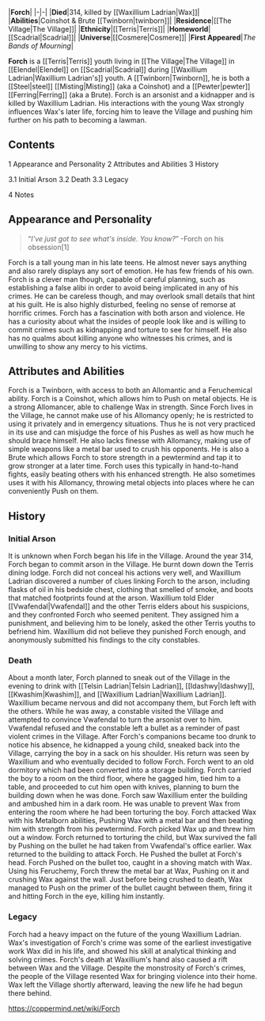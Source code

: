 |**Forch**|
|-|-|
|**Died**|314, killed by [[Waxillium Ladrian\|Wax]]|
|**Abilities**|Coinshot & Brute [[Twinborn\|twinborn]]|
|**Residence**|[[The Village\|The Village]]|
|**Ethnicity**|[[Terris\|Terris]]|
|**Homeworld**|[[Scadrial\|Scadrial]]|
|**Universe**|[[Cosmere\|Cosmere]]|
|**First Appeared**|*The Bands of Mourning*|

**Forch** is a [[Terris\|Terris]] youth living in [[The Village\|The Village]] in [[Elendel\|Elendel]] on [[Scadrial\|Scadrial]] during [[Waxillium Ladrian\|Waxillium Ladrian's]] youth. A [[Twinborn\|Twinborn]], he is both a [[Steel\|steel]] [[Misting\|Misting]] (aka a Coinshot) and a [[Pewter\|pewter]] [[Ferring\|Ferring]] (aka a Brute). Forch is an arsonist and a kidnapper and is killed by Waxillium Ladrian. His interactions with the young Wax strongly influences Wax's later life, forcing him to leave the Village and pushing him further on his path to becoming a lawman.

## Contents

1 Appearance and Personality
2 Attributes and Abilities
3 History

3.1 Initial Arson
3.2 Death
3.3 Legacy


4 Notes


## Appearance and Personality
>“*I've just got to see what's inside. You know?*”
\-Forch on his obsession[1]


Forch is a tall young man in his late teens. He almost never says anything and also rarely displays any sort of emotion. He has few friends of his own. Forch is a clever man though, capable of careful planning, such as establishing a false alibi in order to avoid being implicated in any of his crimes. He can be careless though, and may overlook small details that hint at his guilt. He is also highly disturbed, feeling no sense of remorse at horrific crimes. Forch has a fascination with both arson and violence. He has a curiosity about what the insides of people look like and is willing to commit crimes such as kidnapping and torture to see for himself. He also has no qualms about killing anyone who witnesses his crimes, and is unwilling to show any mercy to his victims.

## Attributes and Abilities
Forch is a Twinborn, with access to both an Allomantic and a Feruchemical ability. Forch is a Coinshot, which allows him to Push on metal objects. He is a strong Allomancer, able to challenge Wax in strength. Since Forch lives in the Village, he cannot make use of his Allomancy openly; he is restricted to using it privately and in emergency situations. Thus he is not very practiced in its use and can misjudge the force of his Pushes as well as how much he should brace himself. He also lacks finesse with Allomancy, making use of simple weapons like a metal bar used to crush his opponents. He is also a Brute which allows Forch to store strength in a pewtermind and tap it to grow stronger at a later time. Forch uses this typically in hand-to-hand fights, easily beating others with his enhanced strength. He also sometimes uses it with his Allomancy, throwing metal objects into places where he can conveniently Push on them.

## History
### Initial Arson
It is unknown when Forch began his life in the Village. Around the year 314, Forch began to commit arson in the Village. He burnt down down the Terris dining lodge. Forch did not conceal his actions very well, and Waxillium Ladrian discovered a number of clues linking Forch to the arson, including flasks of oil in his bedside chest, clothing that smelled of smoke, and boots that matched footprints found at the arson. Waxillium told Elder [[Vwafendal\|Vwafendal]] and the other Terris elders about his suspicions, and they confronted Forch who seemed penitent. They assigned him a punishment, and believing him to be lonely, asked the other Terris youths to befriend him. Waxillium did not believe they punished Forch enough, and anonymously submitted his findings to the city constables.

### Death
About a month later, Forch planned to sneak out of the Village in the evening to drink with [[Telsin Ladrian\|Telsin Ladrian]], [[Idashwy\|Idashwy]], [[Kwashim\|Kwashim]], and [[Waxillium Ladrian\|Waxillium Ladrian]]. Waxillium became nervous and did not accompany them, but Forch left with the others. While he was away, a constable visited the Village and attempted to convince Vwafendal to turn the arsonist over to him. Vwafendal refused and the constable left a bullet as a reminder of past violent crimes in the Village.
After Forch's companions became too drunk to notice his absence, he kidnapped a young child, sneaked back into the Village, carrying the boy in a sack on his shoulder. His return was seen by Waxillium and who eventually decided to follow Forch. Forch went to an old dormitory which had been converted into a storage building. Forch carried the boy to a room on the third floor, where he gagged him, tied him to a table, and proceeded to cut him open with knives, planning to burn the building down when he was done. Forch saw Waxillium enter the building and ambushed him in a dark room. He was unable to prevent Wax from entering the room where he had been torturing the boy. Forch attacked Wax with his Metalborn abilities, Pushing Wax with a metal bar and then beating him with strength from his pewtermind. Forch picked Wax up and threw him out a window.
Forch returned to torturing the child, but Wax survived the fall by Pushing on the bullet he had taken from Vwafendal's office earlier. Wax returned to the building to attack Forch. He Pushed the bullet at Forch's head. Forch Pushed on the bullet too, caught in a shoving match with Wax. Using his Feruchemy, Forch threw the metal bar at Wax, Pushing on it and crushing Wax against the wall. Just before being crushed to death, Wax managed to Push on the primer of the bullet caught between them, firing it and hitting Forch in the eye, killing him instantly.

### Legacy
Forch had a heavy impact on the future of the young Waxillium Ladrian. Wax's investigation of Forch's crime was some of the earliest investigative work Wax did in his life, and showed his skill at analytical thinking and solving crimes. Forch's death at Waxillium's hand also caused a rift between Wax and the Village. Despite the monstrosity of Forch's crimes, the people of the Village resented Wax for bringing violence into their home. Wax left the Village shortly afterward, leaving the new life he had begun there behind.



https://coppermind.net/wiki/Forch